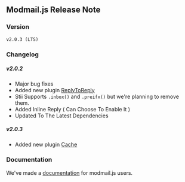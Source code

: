 ## Modmail.js Release Note

### Version 
`v2.0.3 (LTS)`

### Changelog

##### **v2.0.2**
- Major bug fixes
- Added new plugin [ReplyToReply](https://botstudios.github.io/modmail.js/plugins/replytoreply)
- Stii Supports `.inbox()` and `.preifx()` but we're planning to remove them.
- Added Inline Reply ( Can Choose To Enable It )
- Updated To The Latest Dependencies

##### **v2.0.3**
 - Added new plugin [Cache](https://botstudios.github.io/modmail.js/plugins/cache)

### Documentation 

We've made a [documentation](https://botstudios.github.io/modmail.js) for modmail.js users.

